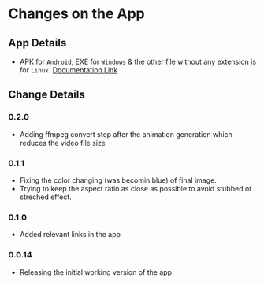 # Changes on the App

## App Details
- APK for `Android`, EXE for `Windows` & the other file without any extension is for `Linux`. [Documentation Link](https://blog.daslearning.in/llm_ai/genai/image-to-animation.html)

## Change Details

### 0.2.0
- Adding ffmpeg convert step after the animation generation which reduces the video file size

### 0.1.1
- Fixing the color changing (was becomin blue) of final image.
- Trying to keep the aspect ratio as close as possible to avoid stubbed ot streched effect.

### 0.1.0
- Added relevant links in the app

### 0.0.14
- Releasing the initial working version of the app
